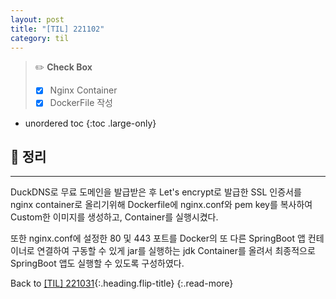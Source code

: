 ```yaml
---
layout: post
title: "[TIL] 221102"
category: til
---
```

> ✏️ **Check Box**
>
> * [x] <label>Nginx Container</label>
> * [x] <label>DockerFile 작성</label>

* unordered toc
{:toc .large-only}

## 📌 정리
***

DuckDNS로 무료 도메인을 발급받은 후 Let's encrypt로 발급한 SSL 인증서를 nginx container로 올리기위해 Dockerfile에 nginx.conf와 pem key를 복사하여 Custom한 이미지를 생성하고, Container를 실행시켰다.

또한 nginx.conf에 설정한 80 및 443 포트를 Docker의 또 다른 SpringBoot 앱 컨테이너로 연결하여 구동할 수 있게 jar를 실행하는 jdk Container를 올려서 최종적으로 SpringBoot 앱도 실행할 수 있도록 구성하였다.

Back to [[TIL] 221031](221031-til){:.heading.flip-title}
{:.read-more}